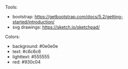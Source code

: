 
Tools:
- bootstrap: https://getbootstrap.com/docs/5.2/getting-started/introduction/
- svg drawings: https://sketch.io/sketchpad/

Colors:
- background: #0e0e0e
- text: #c6c6c6
- lighttext: #555555
- red: #930c04